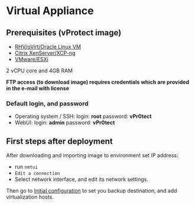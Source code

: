 # Virtual Appliance

## Prerequisites \(vProtect image\)

* [RHV/oVirt/Oracle Linux VM](rhv-ovirt-olvm-virtual-appliance.md)
* [Citrix XenServer/XCP-ng](citrix-hypervisor-or-xcp-ng-virtual-appliance.md)
* [VMware/ESXi ](../protected-platforms/virtual-machines/vmware-vsphere.md)

2 vCPU core and 4GB RAM

**FTP access \(to download image\) requires credentials which are provided in the e-mail with license**

### Default login, and password

* Operating system / SSH: login: **root** password: **vPr0tect**
* WebUI: login: **admin** password: **vPr0tect**

## First steps after deployment

After downloading and importing image to environment set IP address:

* run `nmtui` 
* `Edit a connection`
* Select network interface, and edit its network settings.

Then go to [Initial configuration](../initial-configuration.md) to set you backup destination, and add virtualization hosts.

